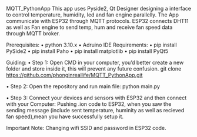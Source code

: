 MQTT_PythonApp 
This app uses Pyside2, Qt Designer designing a interface to control temperature, humidity, led and fan engine parallelly. The App communicate with ESP32 through MQTT protocols. 
ESP32 connects DHT11 as well as Fan engine to send temp, hum and receive fan speed data through MQTT broker. 

Prerequisites: 
•	python 3.10.x 
•	Adruino IDE 
Requirements:
•	pip install PySide2 
•	pip install Paho 
•	pip install matplotlib
•	pip install PyQt5

 Guiding: 
•	Step 1: Open CMD in your computer, you’d better create a new folder and store inside it, this will prevent any future confusion. git clone https://github.com/phonginreallife/MQTT_PythonApp.git 

•	Step 2: Open the repository and run main file: python main.py

•	Step 3: Connect your devices and sensors with ESP32 and then connect with your Computer: 
Pushing .ion code to ESP32, when you saw the sending message (include sent temperature, huminity as well as recieved fan speed),mean you have successfully setup it. 

Important Note: Changing wifi SSID and password in ESP32 code.
